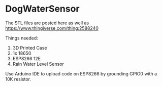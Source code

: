 # DogWaterSensor

The STL files are posted here as well as https://www.thingiverse.com/thing:2588240

Things needed:
1. 3D Printed Case
2. 1x 18650
3. ESP8266 12E
4. Rain Water Level Sensor

Use Arduino IDE to upload code on ESP8266 by grounding GPIO0 with a 10K resistor.
